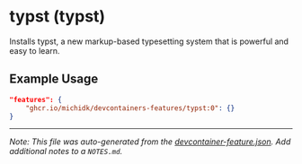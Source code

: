 
# typst (typst)

Installs typst, a new markup-based typesetting system that is powerful and easy to learn.

## Example Usage

```json
"features": {
    "ghcr.io/michidk/devcontainers-features/typst:0": {}
}
```





---

_Note: This file was auto-generated from the [devcontainer-feature.json](https://github.com/michidk/devcontainers-features/blob/main/src/typst/devcontainer-feature.json).  Add additional notes to a `NOTES.md`._
